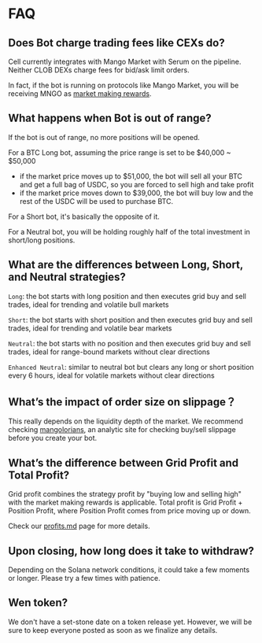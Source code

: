 # FAQ

## Does Bot charge trading fees like CEXs do?

Cell currently integrates with Mango Market with Serum on the pipeline. Neither CLOB DEXs charge fees for bid/ask limit orders.

In fact, if the bot is running on protocols like Mango Market, you will be receiving MNGO as [market making rewards](https://docs.mango.markets/mango/liquidity-incentives).&#x20;

## What happens when Bot is out of range?

If the bot is out of range, no more positions will be opened.

For a BTC Long bot, assuming the price range is set to be $40,000 \~ $50,000

* if the market price moves up to $51,000, the bot will sell all your BTC and get a full bag of USDC, so you are forced to sell high and take profit
* if the market price moves down to $39,000, the bot will buy low and the rest of the USDC will be used to purchase BTC.

For a Short bot, it's basically the opposite of it.

For a Neutral bot, you will be holding roughly half of the total investment in short/long positions.

## What are the differences between Long, Short, and Neutral strategies?

`Long`: the bot starts with long position and then executes grid buy and sell trades, ideal for trending and volatile bull markets&#x20;

`Short`: the bot starts with short position and then executes grid buy and sell trades, ideal for trending and volatile bear markets&#x20;

`Neutral`: the bot starts with no position and then executes grid buy and sell trades, ideal for range-bound markets without clear directions

`Enhanced Neutral`: similar to neutral bot but clears any long or short position every 6 hours, ideal for volatile markets without clear directions

## What’s the impact of order size on slippage？

This really depends on the liquidity depth of the market. We recommend checking [mangolorians](https://mangolorians.com/analytics/?instrument=SOL-PERP), an analytic site for checking buy/sell slippage before you create your bot.

## What’s the difference between Grid Profit and Total Profit?

Grid profit combines the strategy profit by "buying low and selling high" with the market making rewards is applicable. Total profit is Grid Profit + Position Profit, where Position Profit comes from price moving up or down.

Check our [profits.md](grid-bot/profits.md "mention") page for more details.

## Upon closing, how long does it take to withdraw?

Depending on the Solana network conditions, it could take a few moments or longer. Please try a few times with patience.

## Wen token?

We don't have a set-stone date on a token release yet. However, we will be sure to keep everyone posted as soon as we finalize any details.
